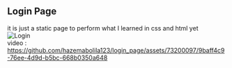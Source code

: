 ## Login Page
it is just a static page to perform what I learned in css and html yet <br />
![Login](https://github.com/hazemabolila123/login_page/assets/73200097/88c4edab-e042-4199-94b3-8779b06a3965)
<br />
video :<br />
https://github.com/hazemabolila123/login_page/assets/73200097/9baff4c9-76ee-4d9d-b5bc-668b0350a648
